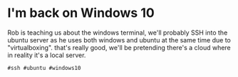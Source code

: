 # I'm back on Windows 10

Rob is teaching us about the windows terminal, we'll probably SSH into the ubuntu server as he uses both windows and ubuntu at the same time due to "virtualboxing". 
that's really good, we'll be pretending there's a cloud where in reality it's a local server.

    #ssh #ubuntu #windows10

